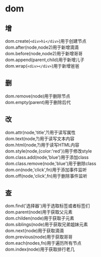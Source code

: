 # dom
## 增
dom.create(`<div>hi</div>`)用于创建节点  
dom.after(node,node2)用于新增滴滴  
dom.before(node,node2)用于新增哥哥  
dom.append(parent,child)用于新增儿子  
dom.wrap(`<div></div>`)用于新增爸爸  
## 删
dom.remove(node)用于删除节点  
dom.empty(parent)用于删除后代  
## 改
dom.attr(node,'title',?)用于读写属性  
dom.text(node,?)用于读写文本内容  
dom.html(node,?)用于读写HTML内容  
dom.style(node,{color:'red'})用于修改style  
dom.class.add(node,'blue')用于添加class  
dom.class.remove(node,'blue')用于删除class  
dom.on(node,'click',fn)用于添加事件监听  
dom.off(node,'click',fn)用于删除事件监听  
## 查
dom.find('选择器')用于选取标签或者标签们  
dom.parent(node)用于获取父元素  
dom.childen(node)用于获取子元素  
dom.siblings(node)用于获取兄弟姐妹元素  
dom.next(node)用于获取滴滴  
dom.previous(node)用于获取哥哥  
dom.each(nodes,fn)用于遍历所有节点  
dom.index(node)用于获取排行老几  
